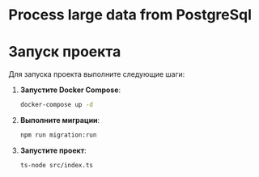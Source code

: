 # Process large data from PostgreSql

# Запуск проекта

Для запуска проекта выполните следующие шаги:

1. **Запустите Docker Compose**:
    ```bash
    docker-compose up -d
    ```

2. **Выполните миграции**:
    ```bash
    npm run migration:run
    ```

3. **Запустите проект**:
    ```bash
    ts-node src/index.ts
    ```